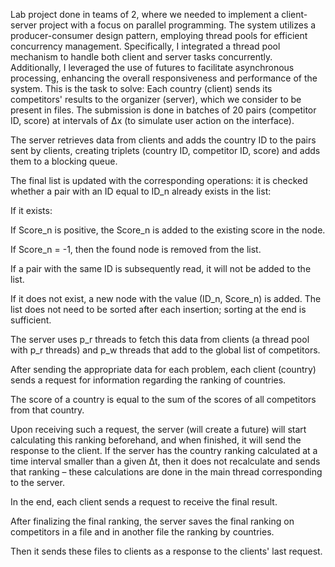 Lab project done in teams of 2, where we needed to implement a client-server project with a focus on parallel programming. The system utilizes a producer-consumer design pattern, employing thread pools for efficient concurrency management. Specifically, I integrated a thread pool mechanism to handle both client and server tasks concurrently. Additionally, I leveraged the use of futures to facilitate asynchronous processing, enhancing the overall responsiveness and performance of the system.
This is the task to solve:
Each country (client) sends its competitors' results to the organizer (server), which we consider to be present in files. The submission is done in batches of 20 pairs (competitor ID, score) at intervals of Δx (to simulate user action on the interface).

The server retrieves data from clients and adds the country ID to the pairs sent by clients, creating triplets (country ID, competitor ID, score) and adds them to a blocking queue.

The final list is updated with the corresponding operations: it is checked whether a pair with an ID equal to ID_n already exists in the list:

If it exists:

If Score_n is positive, the Score_n is added to the existing score in the node.

If Score_n = -1, then the found node is removed from the list.

If a pair with the same ID is subsequently read, it will not be added to the list.

If it does not exist, a new node with the value (ID_n, Score_n) is added.
The list does not need to be sorted after each insertion; sorting at the end is sufficient.

The server uses p_r threads to fetch this data from clients (a thread pool with p_r threads) and p_w threads that add to the global list of competitors.

After sending the appropriate data for each problem, each client (country) sends a request for information regarding the ranking of countries.

The score of a country is equal to the sum of the scores of all competitors from that country.

Upon receiving such a request, the server (will create a future) will start calculating this ranking beforehand, and when finished, it will send the response to the client. If the server has the country ranking calculated at a time interval smaller than a given Δt, then it does not recalculate and sends that ranking – these calculations are done in the main thread corresponding to the server.

In the end, each client sends a request to receive the final result.

After finalizing the final ranking, the server saves the final ranking on competitors in a file and in another file the ranking by countries.

Then it sends these files to clients as a response to the clients' last request.
